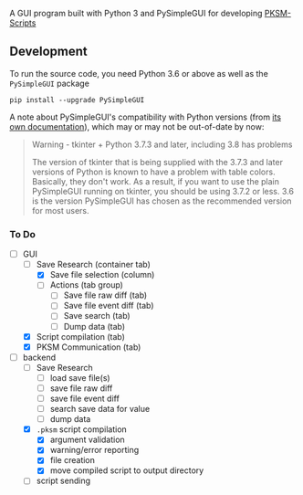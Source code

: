A GUI program built with Python 3 and PySimpleGUI for developing [PKSM-Scripts](https://github.com/FlagBrew/PKSM-Scripts)


## Development
To run the source code, you need Python 3.6 or above as well as the `PySimpleGUI` package

```
pip install --upgrade PySimpleGUI
```

A note about PySimpleGUI's compatibility with Python versions (from [its own documentation](https://pysimplegui.readthedocs.io/en/latest/#hardware-and-os-support)), which may or may not be out-of-date by now:

> Warning - tkinter + Python 3.7.3 and later, including 3.8 has problems
>
> The version of tkinter that is being supplied with the 3.7.3 and later versions of Python is known to have a problem with table colors. Basically, they don't work. As a result, if you want to use the plain PySimpleGUI running on tkinter, you should be using 3.7.2 or less. 3.6 is the version PySimpleGUI has chosen as the recommended version for most users.


### To Do
- [ ] GUI
    - [ ] Save Research (container tab)
        - [x] Save file selection (column)
        - [ ] Actions (tab group)
            - [ ] Save file raw diff (tab)
            - [ ] Save file event diff (tab)
            - [ ] Save search (tab)
            - [ ] Dump data (tab)
    - [x] Script compilation (tab)
    - [x] PKSM Communication (tab)
- [ ] backend
    - [ ] Save Research
        - [ ] load save file(s)
        - [ ] save file raw diff
        - [ ] save file event diff
        - [ ] search save data for value
        - [ ] dump data
    - [x] `.pksm` script compilation
        - [x] argument validation
        - [x] warning/error reporting
        - [x] file creation
        - [x] move compiled script to output directory
    - [ ] script sending
